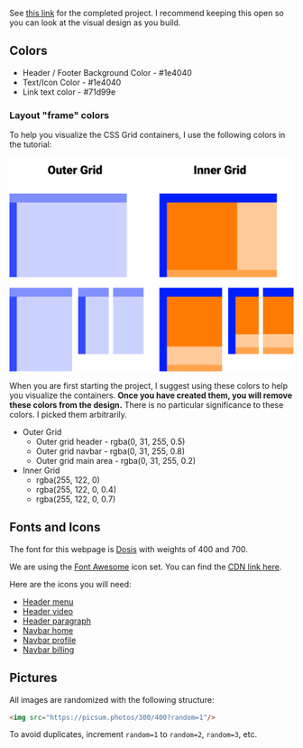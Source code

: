 See [this link](https://zachgoll.github.io/holy-grail-css-layout/) for the completed project.  I recommend keeping this open so you can look at the visual design as you build.

## Colors

- Header / Footer Background Color - #1e4040
- Text/Icon Color - #1e4040
- Link text color - #71d99e

### Layout "frame" colors

To help you visualize the CSS Grid containers, I use the following colors in the tutorial:

![layout](./layout-starter.png)

When you are first starting the project, I suggest using these colors to help you visualize the containers.  **Once you have created them, you will remove these colors from the design.**  There is no particular significance to these colors.  I picked them arbitrarily.

- Outer Grid
  - Outer grid header - rgba(0, 31, 255, 0.5)
  - Outer grid navbar - rgba(0, 31, 255, 0.8)
  - Outer grid main area - rgba(0, 31, 255, 0.2)
- Inner Grid
  - rgba(255, 122, 0)
  - rgba(255, 122, 0, 0.4)
  - rgba(255, 122, 0, 0.7)

## Fonts and Icons

The font for this webpage is [Dosis](https://fonts.google.com/specimen/Dosis) with weights of 400 and 700.

We are using the [Font Awesome](https://fontawesome.com/) icon set.  You can find the [CDN link here](https://cdnjs.com/libraries/font-awesome).

Here are the icons you will need:

- [Header menu](https://fontawesome.com/icons/bars?style=solid)
- [Header video](https://fontawesome.com/icons/youtube?style=brands)
- [Header paragraph](https://fontawesome.com/icons/paragraph?style=solid)
- [Navbar home](https://fontawesome.com/icons/home?style=solid)
- [Navbar profile](https://fontawesome.com/icons/user?style=solid)
- [Navbar billing](https://fontawesome.com/icons/dollar-sign?style=solid)

## Pictures

All images are randomized with the following structure:

```html
<img src="https://picsum.photos/300/400?random=1"/>
```

To avoid duplicates, increment `random=1` to `random=2`, `random=3`, etc.